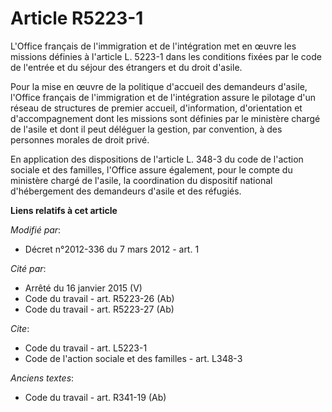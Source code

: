 # Article R5223-1

L'Office français de l'immigration et de l'intégration met en œuvre les missions définies à l'article L. 5223-1 dans les
conditions fixées par le code de l'entrée et du séjour des étrangers et du droit d'asile. 

Pour la mise en œuvre de la politique d'accueil des demandeurs d'asile, l'Office français de l'immigration et de
l'intégration assure le pilotage d'un réseau de structures de premier accueil, d'information, d'orientation et
d'accompagnement dont les missions sont définies par le ministère chargé de l'asile et dont il peut déléguer la gestion, par
convention, à des personnes morales de droit privé. 

En application des dispositions de l'article L. 348-3 du code de l'action sociale et des familles, l'Office assure également,
pour le compte du ministère chargé de l'asile, la coordination du dispositif national d'hébergement des demandeurs d'asile et
des réfugiés.

**Liens relatifs à cet article**

_Modifié par_:

  - Décret n°2012-336 du 7 mars 2012 - art. 1

_Cité par_:

  - Arrêté du 16 janvier 2015 (V)
  - Code du travail - art. R5223-26 (Ab)
  - Code du travail - art. R5223-27 (Ab)

_Cite_:

  - Code du travail - art. L5223-1
  - Code de l'action sociale et des familles - art. L348-3

_Anciens textes_:

  - Code du travail - art. R341-19 (Ab)
